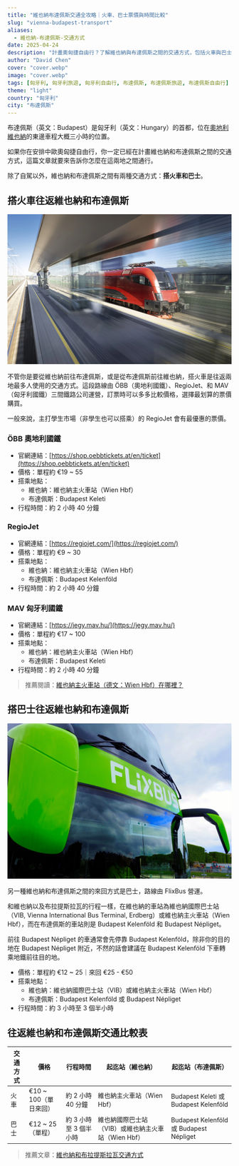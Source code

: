 ```yaml
---
title: "維也納布達佩斯交通全攻略｜火車、巴士票價與時間比較"
slug: "vienna-budapest-transport"
aliases:
  - 維也納-布達佩斯-交通方式
date: 2025-04-24
description: "計畫奧匈捷自由行？了解維也納與布達佩斯之間的交通方式，包括火車與巴士的詳細票價、搭乘地點與行程時間比較，幫你選出最划算又方便的移動方式！"
author: "David Chen"
cover: "cover.webp"
image: "cover.webp"
tags: [匈牙利, 匈牙利旅遊, 匈牙利自由行, 布達佩斯, 布達佩斯旅遊, 布達佩斯自由行]
theme: "light"
country: "匈牙利"
city: "布達佩斯"
---
```


布達佩斯（英文：Budapest）是匈牙利（英文：Hungary）的首都，位在[奧地利維也納](/posts/維也納自由行/)的東邊車程大概三小時的位置。

如果你在安排中歐奧匈捷自由行，你一定已經在計畫維也納和布達佩斯之間的交通方式，這篇文章就要來告訴你怎麼在這兩地之間通行。

除了自駕以外，維也納和布達佩斯之間有兩種交通方式：**搭火車和巴士**。

## 搭火車往返維也納和布達佩斯

![](oebb.webp)

不管你是要從維也納前往布達佩斯，或是從布達佩斯前往維也納，搭火車是往返兩地最多人使用的交通方式。這段路線由 ÖBB（奧地利國鐵）、RegioJet、和 MAV（匈牙利國鐵）三間鐵路公司運營，訂票時可以多多比較價格，選擇最划算的票價購買。

一般來說，主打學生市場（非學生也可以搭乘）的 RegioJet 會有最優惠的票價。

### ÖBB 奧地利國鐵

- 官網連結：[https://shop.oebbtickets.at/en/ticket](https://shop.oebbtickets.at/en/ticket)
- 價格：單程約 €19 ~ 55
- 搭乘地點：
  - 維也納：維也納主火車站（Wien Hbf）
  - 布達佩斯：Budapest Keleti
- 行程時間：約 2 小時 40 分鐘

### RegioJet

- 官網連結：[https://regiojet.com/](https://regiojet.com/)
- 價格：單程約 €9 ~ 30
- 搭乘地點：
  - 維也納：維也納主火車站（Wien Hbf）
  - 布達佩斯：Budapest Kelenföld
- 行程時間：約 2 小時 40 分鐘

### MAV 匈牙利國鐵

- 官網連結：[https://jegy.mav.hu/](https://jegy.mav.hu/)
- 價格：單程約 €17 ~ 100
- 搭乘地點：
  - 維也納：維也納主火車站（Wien Hbf）
  - 布達佩斯：Budapest Keleti
- 行程時間：約 2 小時 40 分鐘

> 推薦閱讀：[維也納主火車站（德文：Wien Hbf）在哪裡？](/posts/維也納市區交通攻略/)

## 搭巴士往返維也納和布達佩斯

![](flixbus.webp)

另一種維也納和布達佩斯之間的來回方式是巴士，路線由 FlixBus 營運。

和維也納以及布拉提斯拉瓦的行程一樣，在維也納的車站為維也納國際巴士站（VIB,  Vienna International Bus Terminal, Erdberg）或維也納主火車站（Wien Hbf），而在布達佩斯的車站則是 Budapest Kelenföld 和 Budapest Népliget。

前往 Budapest Népliget 的車通常會先停靠 Budapest Kelenföld，除非你的目的地在 Budapest Népliget 附近，不然的話會建議在 Budapest Kelenföld 下車轉乘地鐵前往目的地。

- 價格：單程約 €12 ~ 25｜來回 €25 - €50
- 搭乘地點：
  - 維也納：維也納國際巴士站（VIB）或維也納主火車站（Wien Hbf）
  - 布達佩斯：Budapest Kelenföld 或 Budapest Népliget
- 行程時間：約 3 小時至 3 個半小時

## 往返維也納和布達佩斯交通比較表

| 交通方式 | 價格                  | 行程時間               | 起迄站（維也納）                                    | 起迄站（布達佩斯）                      |
| -------- | --------------------- | ---------------------- | --------------------------------------------------- | --------------------------------------- |
| 火車     | €10 ~ 100（單日來回） | 約 2 小時 40 分鐘      | 維也納主火車站（Wien Hbf）                          | Budapest Keleti 或 Budapest Kelenföld   |
| 巴士     | €12 ~ 25（單程）      | 約 3 小時至 3 個半小時 | 維也納國際巴士站（VIB）或維也納主火車站（Wien Hbf） | Budapest Kelenföld 或 Budapest Népliget |

> 推薦文章：[維也納和布拉提斯拉瓦交通方式](/posts/vienna-bratislava-transport-guide/)

<!-- 維也納和布拉格、布達佩斯和布拉格-->